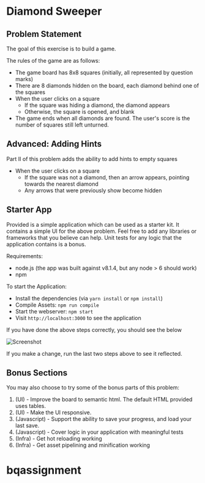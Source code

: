 # Diamond Sweeper

## Problem Statement

The goal of this exercise is to build a game.

The rules of the game are as follows:

* The game board has 8x8 squares (initially, all represented by question marks)
* There are 8 diamonds hidden on the board, each diamond behind one of the squares
* When the user clicks on a square
    * If the square was hiding a diamond, the diamond appears
    * Otherwise, the square is opened, and blank
* The game ends when all diamonds are found. The user's score is the number of squares still left unturned.

## Advanced: Adding Hints

Part II of this problem adds the ability to add hints to empty squares

* When the user clicks on a square
    * If the square was not a diamond, then an arrow appears, pointing towards the nearest diamond
    * Any arrows that were previously show become hidden

## Starter App

Provided is a simple application which can be used as a starter kit. It contains a simple UI for the above problem. Feel free to add any libraries or frameworks that you believe can help. Unit tests for any logic that the application contains is a bonus.

Requirements:

* node.js (the app was built against v8.1.4, but any node > 6 should work)
* npm

To start the Application:

* Install the dependencies (via `yarn install` or `npm install`)
* Compile Assets: `npm run compile`
* Start the webserver: `npm start`
* Visit `http://localhost:3000` to see the application

If you have done the above steps correctly, you should see the below

![Screenshot](./screenshot.jpg)

If you make a change, run the last two steps above to see it reflected.

## Bonus Sections

You may also choose to try some of the bonus parts of this problem:

1. (UI) - Improve the board to semantic html. The default HTML provided uses tables.
2. (UI) - Make the UI responsive.
3. (Javascript) - Support the ability to save your progress, and load your last save.
4. (Javascript) - Cover logic in your application with meaningful tests
5. (Infra) - Get hot reloading working
6. (Infra) - Get asset pipelining and minification working
# bqassignment
